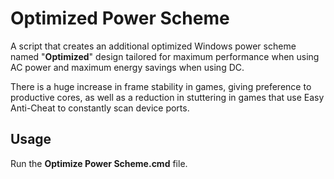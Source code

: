 # Optimized Power Scheme

A script that creates an additional optimized Windows power scheme named "**Optimized**" design tailored for maximum performance when using AC power and maximum energy savings when using DC.

There is a huge increase in frame stability in games, giving preference to productive cores, as well as a reduction in stuttering in games that use Easy Anti-Cheat to constantly scan device ports.

## Usage

Run the **Optimize Power Scheme.cmd** file.
